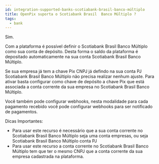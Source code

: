 ```yaml
---
id: integration-supported-banks-scotiabank-brasil-banco-múltiplo
title: OpenPix suporta o Scotiabank Brasil  Banco Múltiplo ?
tags:
  - bank
---
```


Sim.

Com a plataforma é possível definir o Scotiabank Brasil  Banco Múltiplo como sua conta de depósito. Desta forma o saldo da plataforma é depositado automaticamente na sua conta Scotiabank Brasil  Banco Múltiplo.

Se sua empresa já tem a chave Pix CNPJ já defindo na sua conta PJ Scotiabank Brasil  Banco Múltiplo não precisa realizar nenhum ajuste. Para ativar basta configurar como chave de depósito a chave Pix que está associada a conta corrente da sua empresa no Scotiabank Brasil  Banco Múltiplo.

Você também pode configurar webhooks, nesta modalidade para cada pagamento recebido você pode configurar webhooks para ser notificado de pagamentos.

Dicas Importantes:

- Para usar este recurso é necessário que a sua conta corrente no Scotiabank Brasil  Banco Múltiplo seja uma conta empresas, ou seja Scotiabank Brasil  Banco Múltiplo conta PJ
- Para usar este recurso a conta corrente no Scotiabank Brasil  Banco Múltiplo tem que ter o mesmo CNPJ que a conta corrente da sua empresa cadastrada na plataforma.
